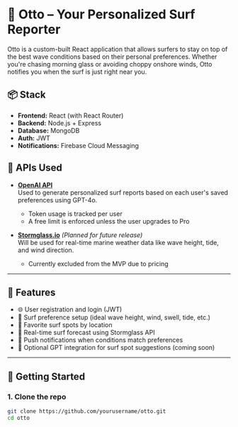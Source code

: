 # 🌊 Otto – Your Personalized Surf Reporter

Otto is a custom-built React application that allows surfers to stay on top of the best wave conditions based on their personal preferences. Whether you're chasing morning glass or avoiding choppy onshore winds, Otto notifies you when the surf is just right near you.

## 📦 Stack

- **Frontend:** React (with React Router)
- **Backend:** Node.js + Express
- **Database:** MongoDB
- **Auth:** JWT
- **Notifications:** Firebase Cloud Messaging

## 🔌 APIs Used

- **[OpenAI API](https://platform.openai.com/docs)**  
  Used to generate personalized surf reports based on each user's saved preferences using GPT-4o.  
  - Token usage is tracked per user
  - A free limit is enforced unless the user upgrades to Pro

- **[Stormglass.io](https://stormglass.io/)** *(Planned for future release)*  
  Will be used for real-time marine weather data like wave height, tide, and wind direction.  
  - Currently excluded from the MVP due to pricing

---

## 🚀 Features

- 🌐 User registration and login (JWT)
- 🌊 Surf preference setup (ideal wave height, wind, swell, tide, etc.)
- 📍 Favorite surf spots by location
- 📡 Real-time surf forecast using Stormglass API
- 🔔 Push notifications when conditions match preferences
- 🧠 Optional GPT integration for surf spot suggestions (coming soon)

---

## 🧪 Getting Started

### 1. Clone the repo

```bash
git clone https://github.com/yourusername/otto.git
cd otto
